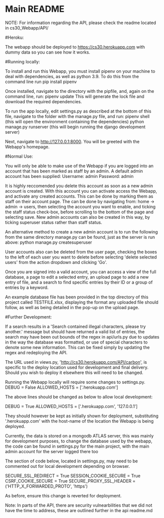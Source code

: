 # Main README
NOTE: For information regarding the API, please check the readme located in cs30_Webapp/API/

#Heroku:

The webapp should be deployed to https://cs30.herokuapp.com with dummy data so you can see how it works.

#Running locally:

To install and run this Webapp, you must install pipenv on your machine to deal with dependencies, as well as python 3.9.
To do this from the command line run pip install pipenv

Once installed, navigate to the directory with the pipfile, and, again on the command line, run:
pipenv update
This will generate the lock file and download the required dependencies.

To run the app locally, edit settings.py as described at the bottom of this file,
navigate to the folder with the manage.py file, and run:
pipenv shell (this will open the environment containing the dependencies)
python manage.py runserver (this will begin running the django development server)

Next, navigate to http://127.0.0.1:8000. You will be greeted with the Webapp's homepage.



#Normal Use:

You will only be able to make use of the Webapp if you are logged into an
account that has been marked as staff by an admin. A default admin account has been supplied:
Username: admin
Password: admin

It is highly reccomended you delete this account as soon as a new admin account is created.
With this account you can activate access the Webapp, and activate any created accounts. This can be done by marking them
as staff on their account page. The can be done by navigating from: home -> admin -> users, then selecting the account
you want to enable, and ticking the staff status check-box, before scrolling to the bottom of the page and selecting save.
New admin accounts can also be created in this way, by ticking superuser status rather than staff status.

An alternative method to create a new admin account is to run the following from the same directory manage.py can be found, just as the
server is run above:
python manage.py createsuperuser

User accounts also can be deleted from the user page, checking the boxes to the left of each user you want to delete before selecting
'delete selected users' from the action dropdown and clicking 'Go'.

Once you are signed into a valid account, you can access a view of the full database, a page to edit a selected entry,
an upload page to add a new entry of file, and a search to find specific entries by their ID or a group of entries by a keyword.

An example database file has been provided in the top directory of this project called TESTFILE.xlsx, displaying the format any uploaded file should follow, as well as being detailed in the pop-up on the upload page.



#Further Development:

If a search results in a 'Search contained illegal characters, please try another.' message but should have returned a valid list of entries, the search may have been out bounds of the regex in api/urls.py due to updates in the way the database was formatted, or use of special characters to denote some new information. This can be fixed simply by updating the regex and redeploying the API.


The URL used in views.py, 'http://cs30.herokuapp.com/API/carbon', is specific to the deploy location used for development and final delivery. Should you wish to deploy it elsewhere this will need to be changed.


Running the Webapp locally will require some changes to settings.py.
DEBUG = False
ALLOWED_HOSTS = ['.herokuapp.com']

The above lines should be changed as below to allow local development:

DEBUG = True
ALLOWED_HOSTS = ['.herokuapp.com', '127.0.0.1']

They should however be kept as initially shown for deployment, substituting '.herokuapp.com'
with the host-name of the location the Webapp is being deployed.

Currently, the data is stored on a mongodb ATLAS server, this was mainly for development purposes, to change the database used by the webapp, the code can be found in settings.py for the main project, with the main admin account for the server logged there too

The section of code below, located in settings.py, may need to be commented out for local development depending on browser.

SECURE_SSL_REDIRECT = True
SESSION_COOKIE_SECURE = True
CSRF_COOKIE_SECURE = True
SECURE_PROXY_SSL_HEADER = ('HTTP_X_FORWARDED_PROTO', 'https')

As before, ensure this change is reverted for deployment.

Note: In parts of the API, there are security vulnearbilities that we did not have the time to address, these are outlined further in the api readme.md
